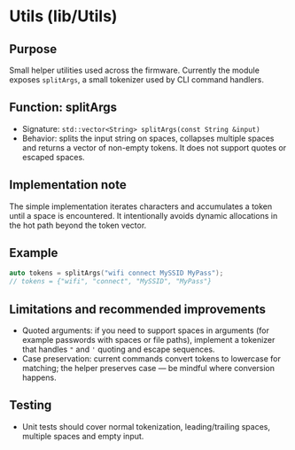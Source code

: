 Utils (lib/Utils)
===================

Purpose
-------
Small helper utilities used across the firmware. Currently the module exposes `splitArgs`, a small tokenizer used by CLI command handlers.

Function: splitArgs
-------------------
- Signature: `std::vector<String> splitArgs(const String &input)`
- Behavior: splits the input string on spaces, collapses multiple spaces and returns a vector of non-empty tokens. It does not support quotes or escaped spaces.

Implementation note
-------------------
The simple implementation iterates characters and accumulates a token until a space is encountered. It intentionally avoids dynamic allocations in the hot path beyond the token vector.

Example
-------
```cpp
auto tokens = splitArgs("wifi connect MySSID MyPass");
// tokens = {"wifi", "connect", "MySSID", "MyPass"}
```

Limitations and recommended improvements
---------------------------------------
- Quoted arguments: if you need to support spaces in arguments (for example passwords with spaces or file paths), implement a tokenizer that handles `"` and `'` quoting and escape sequences.
- Case preservation: current commands convert tokens to lowercase for matching; the helper preserves case — be mindful where conversion happens.

Testing
-------
- Unit tests should cover normal tokenization, leading/trailing spaces, multiple spaces and empty input.
